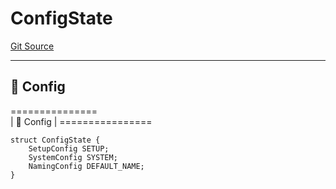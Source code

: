 # ConfigState
[Git Source](https://github.com/metacontract/mc/blob/d41f04df9ea19494be75c66f344b8104caf03cd2/resources/devkit/api-reference/system/Config.sol)

----------------------
📝 Config
------------------------
===============\
|   📝 Config     |
\================


```solidity
struct ConfigState {
    SetupConfig SETUP;
    SystemConfig SYSTEM;
    NamingConfig DEFAULT_NAME;
}
```

